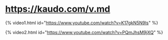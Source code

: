 https://kaudo.com/v.md  
=============  
  
{% video1.html id="https://www.youtube.com/watch?v=K17gkN5N9ls" %}  

{% video2.html id="https://www.youtube.com/watch?v=PQmJhsM9jXQ" %}  
